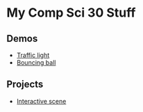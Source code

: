 # My Comp Sci 30 Stuff
## Demos
- [Traffic light](trafficlight)
- [Bouncing ball](bouncingball)

## Projects
- [Interactive scene](scene) 
